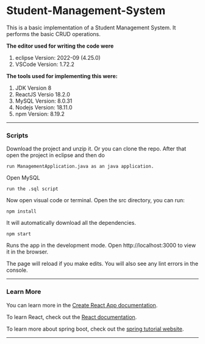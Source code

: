 # Student-Management-System

This is a basic implementation of a Student Management System. It performs the basic CRUD operations.

**The editor used for writing the code were** 
1. eclipse Version: 2022-09 (4.25.0) 
2. VSCode Version: 1.72.2

**The tools used for implementing this were:**
1. JDK Version 8
2. ReactJS Versio 18.2.0
3. MySQL Version: 8.0.31
4. Nodejs Version: 18.11.0
5. npm Version: 8.19.2
-------

### Scripts

Download the project and unzip it. Or you can clone the repo.
After that open the project in eclipse and then do
```
run ManagementApplication.java as an java application.
```
Open MySQL
```
run the .sql script
```
Now open visual code or terminal. Open the src directory, you can run:
```
npm install
```
It will automatically download all the dependencies. 
```
npm start
```

Runs the app in the development mode.
Open http://localhost:3000 to view it in the browser.

The page will reload if you make edits.
You will also see any lint errors in the console.

--------

### Learn More

You can learn more in the [Create React App documentation](https://create-react-app.dev/docs/getting-started/).

To learn React, check out the [React documentation](https://reactjs.org/).

To learn more about spring boot, check out the [spring tutorial website](https://www.javatpoint.com/spring-boot-tutorial).

--------
